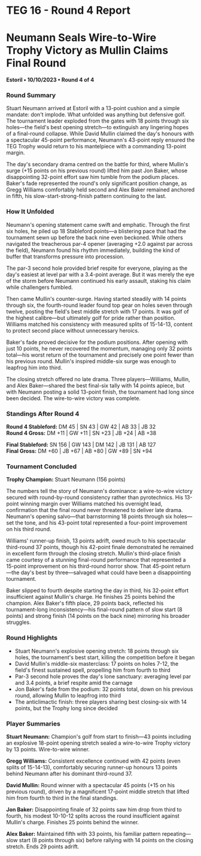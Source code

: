 # TEG 16 - Round 4 Report

# Neumann Seals Wire-to-Wire Trophy Victory as Mullin Claims Final Round
**Estoril • 10/10/2023 • Round 4 of 4**

### Round Summary

Stuart Neumann arrived at Estoril with a 13-point cushion and a simple mandate: don't implode. What unfolded was anything but defensive golf. The tournament leader exploded from the gates with 18 points through six holes—the field's best opening stretch—to extinguish any lingering hopes of a final-round collapse. While David Mullin claimed the day's honours with a spectacular 45-point performance, Neumann's 43-point reply ensured the TEG Trophy would return to his mantelpiece with a commanding 13-point margin.

The day's secondary drama centred on the battle for third, where Mullin's surge (+15 points on his previous round) lifted him past Jon Baker, whose disappointing 32-point effort saw him tumble from the podium places. Baker's fade represented the round's only significant position change, as Gregg Williams comfortably held second and Alex Baker remained anchored in fifth, his slow-start-strong-finish pattern continuing to the last.

### How It Unfolded

Neumann's opening statement came swift and emphatic. Through the first six holes, he piled up 18 Stableford points—a blistering pace that had the tournament sewn up before the back nine even beckoned. While others navigated the treacherous par-4 opener (averaging +2.0 against par across the field), Neumann found his rhythm immediately, building the kind of buffer that transforms pressure into procession.

The par-3 second hole provided brief respite for everyone, playing as the day's easiest at level par with a 3.4-point average. But it was merely the eye of the storm before Neumann continued his early assault, staking his claim while challengers fumbled.

Then came Mullin's counter-surge. Having started steadily with 14 points through six, the fourth-round leader found top gear on holes seven through twelve, posting the field's best middle stretch with 17 points. It was golf of the highest calibre—but ultimately golf for pride rather than position. Williams matched his consistency with measured splits of 15-14-13, content to protect second place without unnecessary heroics.

Baker's fade proved decisive for the podium positions. After opening with just 10 points, he never recovered the momentum, managing only 32 points total—his worst return of the tournament and precisely one point fewer than his previous round. Mullin's inspired middle-six surge was enough to leapfrog him into third.

The closing stretch offered no late drama. Three players—Williams, Mullin, and Alex Baker—shared the best final-six tally with 14 points apiece, but with Neumann posting a solid 13-point finish, the tournament had long since been decided. The wire-to-wire victory was complete.

### Standings After Round 4

**Round 4 Stableford:** DM 45 | SN 43 | GW 42 | AB 33 | JB 32  
**Round 4 Gross:** DM +11 | GW +11 | SN +23 | JB +24 | AB +38

**Final Stableford:** SN 156 | GW 143 | DM 142 | JB 131 | AB 127  
**Final Gross:** DM +60 | JB +67 | AB +80 | GW +89 | SN +94

### Tournament Concluded

**Trophy Champion:** Stuart Neumann (156 points)

The numbers tell the story of Neumann's dominance: a wire-to-wire victory secured with round-by-round consistency rather than pyrotechnics. His 13-point winning margin over Williams matched his overnight lead, confirmation that the final round never threatened to deliver late drama. Neumann's opening salvo—that barnstorming 18 points through six holes—set the tone, and his 43-point total represented a four-point improvement on his third round.

Williams' runner-up finish, 13 points adrift, owed much to his spectacular third-round 37 points, though his 42-point finale demonstrated he remained in excellent form through the closing stretch. Mullin's third-place finish came courtesy of a stunning final-round performance that represented a 15-point improvement on his third-round horror show. That 45-point return—the day's best by three—salvaged what could have been a disappointing tournament.

Baker slipped to fourth despite starting the day in third, his 32-point effort insufficient against Mullin's charge. He finishes 25 points behind the champion. Alex Baker's fifth place, 29 points back, reflected his tournament-long inconsistency—his final-round pattern of slow start (8 points) and strong finish (14 points on the back nine) mirroring his broader struggles.

### Round Highlights

- Stuart Neumann's explosive opening stretch: 18 points through six holes, the tournament's best start, killing the competition before it began
- David Mullin's middle-six masterclass: 17 points on holes 7-12, the field's finest sustained spell, propelling him from fourth to third
- Par-3 second hole proves the day's lone sanctuary: averaging level par and 3.4 points, a brief respite amid the carnage
- Jon Baker's fade from the podium: 32 points total, down on his previous round, allowing Mullin to leapfrog into third
- The anticlimactic finish: three players sharing best closing-six with 14 points, but the Trophy long since decided

### Player Summaries

**Stuart Neumann:** Champion's golf from start to finish—43 points including an explosive 18-point opening stretch sealed a wire-to-wire Trophy victory by 13 points. Wire-to-wire winner.

**Gregg Williams:** Consistent excellence continued with 42 points (even splits of 15-14-13), comfortably securing runner-up honours 13 points behind Neumann after his dominant third-round 37.

**David Mullin:** Round winner with a spectacular 45 points (+15 on his previous round), driven by a magnificent 17-point middle stretch that lifted him from fourth to third in the final standings.

**Jon Baker:** Disappointing finale of 32 points saw him drop from third to fourth, his modest 10-10-12 splits across the round insufficient against Mullin's charge. Finishes 25 points behind the winner.

**Alex Baker:** Maintained fifth with 33 points, his familiar pattern repeating—slow start (8 points through six) before rallying with 14 points on the closing stretch. Ends 29 points adrift.



